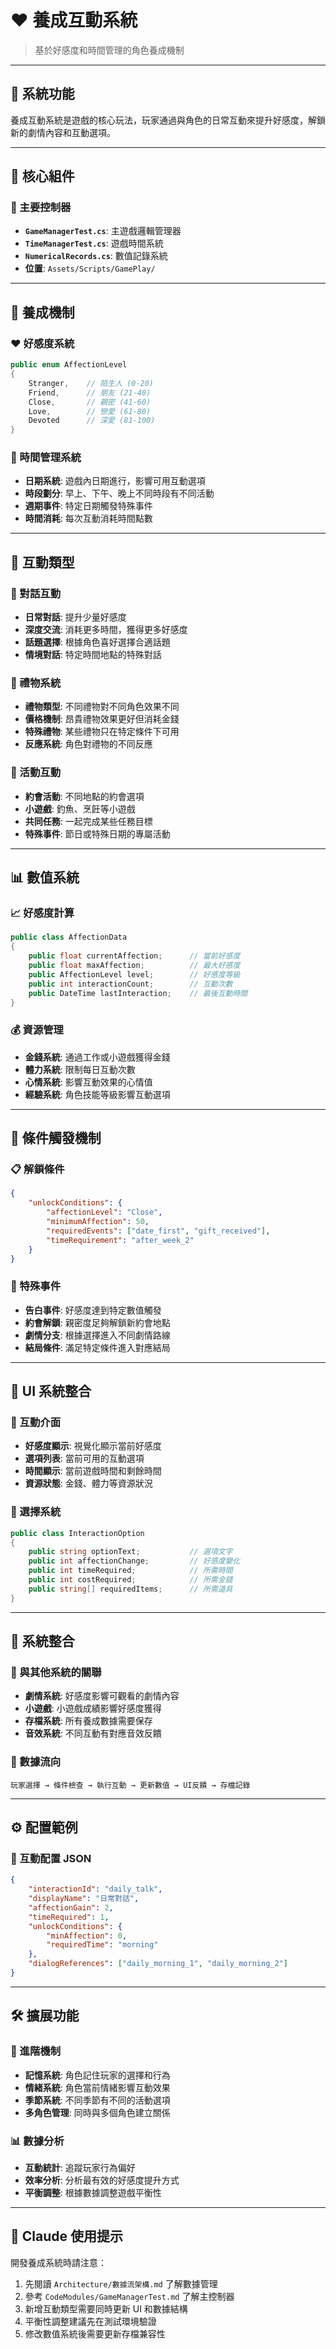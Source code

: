 # ❤️ 養成互動系統

> 基於好感度和時間管理的角色養成機制

---

## 🔖 系統功能

養成互動系統是遊戲的核心玩法，玩家通過與角色的日常互動來提升好感度，解鎖新的劇情內容和互動選項。

---

## 🧩 核心組件

### 📄 主要控制器
- **`GameManagerTest.cs`**: 主遊戲邏輯管理器
- **`TimeManagerTest.cs`**: 遊戲時間系統
- **`NumericalRecords.cs`**: 數值記錄系統
- **位置**: `Assets/Scripts/GamePlay/`

---

## 🔁 養成機制

### ❤️ 好感度系統
```csharp
public enum AffectionLevel
{
    Stranger,    // 陌生人 (0-20)
    Friend,      // 朋友 (21-40)
    Close,       // 親密 (41-60)
    Love,        // 戀愛 (61-80)
    Devoted      // 深愛 (81-100)
}
```

### 📅 時間管理系統
- **日期系統**: 遊戲內日期進行，影響可用互動選項
- **時段劃分**: 早上、下午、晚上不同時段有不同活動
- **週期事件**: 特定日期觸發特殊事件
- **時間消耗**: 每次互動消耗時間點數

---

## 🎯 互動類型

### 💬 對話互動
- **日常對話**: 提升少量好感度
- **深度交流**: 消耗更多時間，獲得更多好感度
- **話題選擇**: 根據角色喜好選擇合適話題
- **情境對話**: 特定時間地點的特殊對話

### 🎁 禮物系統
- **禮物類型**: 不同禮物對不同角色效果不同
- **價格機制**: 昂貴禮物效果更好但消耗金錢
- **特殊禮物**: 某些禮物只在特定條件下可用
- **反應系統**: 角色對禮物的不同反應

### 🏃 活動互動
- **約會活動**: 不同地點的約會選項
- **小遊戲**: 釣魚、烹飪等小遊戲
- **共同任務**: 一起完成某些任務目標
- **特殊事件**: 節日或特殊日期的專屬活動

---

## 📊 數值系統

### 📈 好感度計算
```csharp
public class AffectionData
{
    public float currentAffection;      // 當前好感度
    public float maxAffection;          // 最大好感度
    public AffectionLevel level;        // 好感度等級
    public int interactionCount;        // 互動次數
    public DateTime lastInteraction;    // 最後互動時間
}
```

### 💰 資源管理
- **金錢系統**: 通過工作或小遊戲獲得金錢
- **體力系統**: 限制每日互動次數
- **心情系統**: 影響互動效果的心情值
- **經驗系統**: 角色技能等級影響互動選項

---

## 🔄 條件觸發機制

### 📋 解鎖條件
```json
{
    "unlockConditions": {
        "affectionLevel": "Close",
        "minimumAffection": 50,
        "requiredEvents": ["date_first", "gift_received"],
        "timeRequirement": "after_week_2"
    }
}
```

### 🎪 特殊事件
- **告白事件**: 好感度達到特定數值觸發
- **約會解鎖**: 親密度足夠解鎖新約會地點
- **劇情分支**: 根據選擇進入不同劇情路線
- **結局條件**: 滿足特定條件進入對應結局

---

## 🎨 UI 系統整合

### 📱 互動介面
- **好感度顯示**: 視覺化顯示當前好感度
- **選項列表**: 當前可用的互動選項
- **時間顯示**: 當前遊戲時間和剩餘時間
- **資源狀態**: 金錢、體力等資源狀況

### 🎯 選擇系統
```csharp
public class InteractionOption
{
    public string optionText;           // 選項文字
    public int affectionChange;         // 好感度變化
    public int timeRequired;            // 所需時間
    public int costRequired;            // 所需金錢
    public string[] requiredItems;      // 所需道具
}
```

---

## 🔌 系統整合

### 📡 與其他系統的關聯
- **劇情系統**: 好感度影響可觀看的劇情內容
- **小遊戲**: 小遊戲成績影響好感度獲得
- **存檔系統**: 所有養成數據需要保存
- **音效系統**: 不同互動有對應音效反饋

### 🔄 數據流向
```
玩家選擇 → 條件檢查 → 執行互動 → 更新數值 → UI反饋 → 存檔記錄
```

---

## ⚙️ 配置範例

### 🎯 互動配置 JSON
```json
{
    "interactionId": "daily_talk",
    "displayName": "日常對話",
    "affectionGain": 2,
    "timeRequired": 1,
    "unlockConditions": {
        "minAffection": 0,
        "requiredTime": "morning"
    },
    "dialogReferences": ["daily_morning_1", "daily_morning_2"]
}
```

---

## 🛠 擴展功能

### 🎪 進階機制
- **記憶系統**: 角色記住玩家的選擇和行為
- **情緒系統**: 角色當前情緒影響互動效果
- **季節系統**: 不同季節有不同的活動選項
- **多角色管理**: 同時與多個角色建立關係

### 📊 數據分析
- **互動統計**: 追蹤玩家行為偏好
- **效率分析**: 分析最有效的好感度提升方式
- **平衡調整**: 根據數據調整遊戲平衡性

---

## 💬 Claude 使用提示

開發養成系統時請注意：
1. 先閱讀 `Architecture/數據流架構.md` 了解數據管理
2. 參考 `CodeModules/GameManagerTest.md` 了解主控制器
3. 新增互動類型需要同時更新 UI 和數據結構
4. 平衡性調整建議先在測試環境驗證
5. 修改數值系統後需要更新存檔兼容性